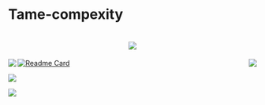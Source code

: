 # Tame-compexity
<h1 align="center"> 
 <a href="https://sunguoqi.com/">
    <img src="https://readme-typing-svg.herokuapp.com/?lines=console.log(%22Hello%2C%20World!%22);Hello,World!&center=true&size=27">
  </a>
</h1>
<a href="https://github.com/Tame-complexity">
  <img align="left" src="https://github-readme-stats.vercel.app/api?username=Tame-complexity&show_icons=true&theme=onedark&icon_color=#924cf5" />
</a>
<a href="https://github.com/Tame-complexity">
  <img align="right" src="https://github-readme-stats.vercel.app/api/top-langs/?username=Tame-complexity&langs_count=8" />
</a>




[![Readme Card](https://github-readme-stats.vercel.app/api/pin/?username=Tame-complexity&repo=Android-Studio-Graduation-Project
)](https://github.com/Tame-complexity/Android-Studio-Graduation-Project)


![](https://raw.githubusercontent.com/Tame-complexity/Tame-complexity/main/assets/github-contribution-grid-snake.svg)

![](https://gv.halberd.cn/Tame-complexity?theme=stroke-fill&active=3200ff&deactive=f1f1f1&len=0&speed=40&size=60&space=5&tail=1)
